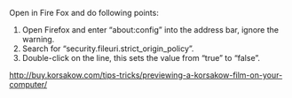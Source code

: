 Open in Fire Fox and do following points:

1. Open Firefox and enter “about:config” into the address bar, ignore the warning.
2. Search for “security.fileuri.strict_origin_policy”.
3. Double-click on the line, this sets the value from “true” to “false”.

http://buy.korsakow.com/tips-tricks/previewing-a-korsakow-film-on-your-computer/
